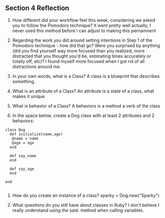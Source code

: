## Section 4 Reflection

1. How different did your workflow feel this week, considering we asked you to follow the Pomodoro technique?
   It went pretty well actually, I never used this method before I can adjust to  making this pernamnent


1. Regarding the work you did around setting intentions in Step 1 of the Pomodoro technique - how did that go? Were you surprised by anything (did you find yourself way more focused than you realized, more distracted that you thought you'd be, estimating times accurately or totally off, etc)?
I found myself more focused when I got rid of all distractions around me.

1. In your own words, what is a Class?
A class is a blueprint that describes something.

1. What is an attribute of a Class?
An attribute is a state of a class, what makes it unique

1. What is behavior of a Class?
A behaviors is a method a verb of the class

1. In the space below, create a Dog class with at least 2 attributes and 2 behaviors:

```
class Dog
  def initialize(name,age)
   @name = name
   @age = age
  end

  def say_name
  end

  def say_age
  end

end   


```

1. How do you create an instance of a class?
sparky = Dog.new("Sparky")

1. What questions do you still have about classes in Ruby?
I don't believe I really understand using the said. method when calling variables. 
